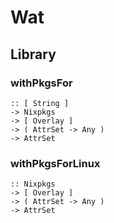 # Wat

## Library

### withPkgsFor
```
:: [ String ]
-> Nixpkgs
-> [ Overlay ]
-> ( AttrSet -> Any )
-> AttrSet
```

### withPkgsForLinux
```
:: Nixpkgs
-> [ Overlay ]
-> ( AttrSet -> Any )
-> AttrSet
```
